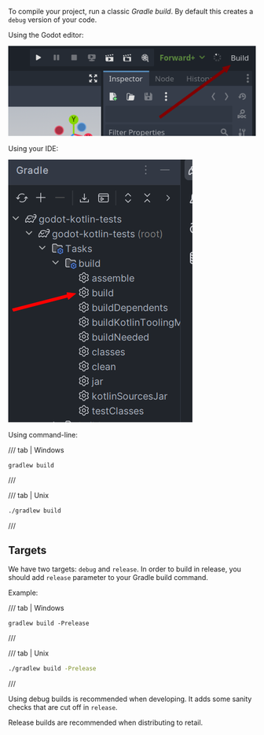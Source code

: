 To compile your project, run a classic *Gradle build*. By default this creates a `debug` version of your code.

Using the Godot editor:

![Build button](../assets/img/editor-plugin/build_button.png)

Using your IDE:

![Gradle task](../assets/img/build_ide.png)

Using command-line:

/// tab | Windows
```shell
gradlew build
```
///

/// tab | Unix
```bash
./gradlew build
```
///


## Targets

We have two targets: `debug` and `release`.
In order to build in release, you should add `release` parameter to your Gradle build command.

Example:

/// tab | Windows
```shell
gradlew build -Prelease
```
///

/// tab | Unix
```bash
./gradlew build -Prelease
```
///

Using debug builds is recommended when developing. It adds some sanity checks that are cut off in `release`.  

Release builds are recommended when distributing to retail.